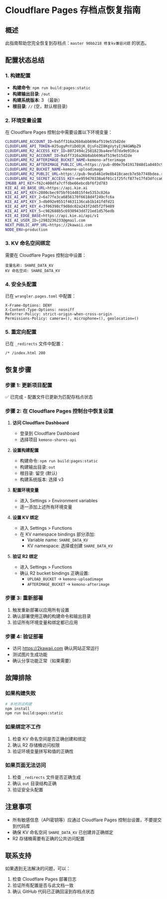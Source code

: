 # Cloudflare Pages 存档点恢复指南

## 概述
此指南帮助您完全恢复到存档点：`master 90bb218 修复kv兼容问题` 的状态。

## 配置状态总结

### 1. 构建配置
- **构建命令**: `npm run build:pages:static`
- **构建输出目录**: `/out`
- **构建系统版本**: 3 （最新）
- **根目录**: `//` (空，默认根目录)

### 2. 环境变量设置
在 Cloudflare Pages 控制台中需要设置以下环境变量：

```bash
CLOUDFLARE_ACCOUNT_ID=9a5ff316a26b8abb696af519e515d2de
CLOUDFLARE_API_TOKEN=HJ5ugyPnYiDdOjK_OjsFoZI8KgVytyIjN4GWNpZ9
CLOUDFLARE_R2_ACCESS_KEY_ID=8072494c2581823ba4eefd7da9e910ca
CLOUDFLARE_R2_ACCOUNT_ID=9a5ff316a26b8abb696af519e515d2de
CLOUDFLARE_R2_AFTERIMAGE_BUCKET_NAME=kemono-afterimage
CLOUDFLARE_R2_AFTERIMAGE_PUBLIC_URL=https://pub-d00e7b41917848d1a8403c984cb62880.r2.dev
CLOUDFLARE_R2_BUCKET_NAME=kemono-uploadimage
CLOUDFLARE_R2_PUBLIC_URL=https://pub-9ea5461e9e8b418caecb7e5b7748bdea.r2.dev
CLOUDFLARE_R2_SECRET_ACCESS_KEY=ee959470338a6f01c1f25fcf877e17fd3dfcca623ae6b94f6bfc8a3425b06b59
IMGBB_API_KEY=f62c400dfa7cffdbe66ebcdbf6f2d783
KIE_AI_4O_BASE_URL=https://api.kie.ai
KIE_AI_API_KEY=2800cbec975bf014d815f4e5353c826a
KIE_AI_API_KEY_2=6a77fe3ca6856170f6618d4f249cfc6a
KIE_AI_API_KEY_3=db092e9551f4631136cab1b141fdfd21
KIE_AI_API_KEY_4=3f06398cf9d8dc02a243f2dd5f2f9489
KIE_AI_API_KEY_5=c982688b5c6938943dd721ed1d576edb
KIE_AI_EDGE_BASE=https://api.kie.ai/api/v1
KIE_AI_USER_ID=j2983236233@gmail.com
NEXT_PUBLIC_APP_URL=https://2kawaii.com
NODE_ENV=production
```

### 3. KV 命名空间绑定
需要在 Cloudflare Pages 控制台中设置：
```
变量名称: SHARE_DATA_KV
KV 命名空间: SHARE_DATA_KV
```

### 4. 安全头配置
已在 `wrangler.pages.toml` 中配置：
```
X-Frame-Options: DENY
X-Content-Type-Options: nosniff
Referrer-Policy: strict-origin-when-cross-origin
Permissions-Policy: camera=(), microphone=(), geolocation=()
```

### 5. 重定向配置
已在 `_redirects` 文件中配置：
```
/* /index.html 200
```

## 恢复步骤

### 步骤 1: 更新项目配置
✅ 已完成 - 配置文件已更新为匹配存档点状态

### 步骤 2: 在 Cloudflare Pages 控制台中恢复设置

1. **访问 Cloudflare Dashboard**
   - 登录到 Cloudflare Dashboard
   - 选择项目 `kemono-shares-api`

2. **设置构建配置**
   - 构建命令: `npm run build:pages:static`
   - 构建输出目录: `out`
   - 根目录: 留空 (默认)
   - 构建系统版本: 选择 v3

3. **配置环境变量**
   - 进入 Settings > Environment variables
   - 逐一添加上述所有环境变量

4. **设置 KV 绑定**
   - 进入 Settings > Functions
   - 在 KV namespace bindings 部分添加:
     - Variable name: `SHARE_DATA_KV`
     - KV namespace: 选择或创建 `SHARE_DATA_KV`

5. **验证 R2 绑定**
   - 进入 Settings > Functions
   - 确认 R2 bucket bindings 正确设置:
     - `UPLOAD_BUCKET` -> `kemono-uploadimage`
     - `AFTERIMAGE_BUCKET` -> `kemono-afterimage`

### 步骤 3: 重新部署
1. 触发重新部署以应用所有设置
2. 确认部署使用正确的构建命令和输出目录
3. 验证所有环境变量和绑定都已应用

### 步骤 4: 验证部署
- 访问 https://2kawaii.com 确认网站正常运行
- 测试图片生成功能
- 确认分享功能正常（如果需要）

## 故障排除

### 如果构建失败
```bash
# 本地测试构建
npm install
npm run build:pages:static
```

### 如果绑定不工作
1. 检查 KV 命名空间是否正确创建和绑定
2. 确认 R2 存储桶访问权限
3. 验证环境变量拼写和值的正确性

### 如果页面无法访问
1. 检查 `_redirects` 文件是否正确生成
2. 确认 `out` 目录结构正确
3. 验证安全头配置

## 注意事项
- 所有敏感信息（API密钥等）应通过 Cloudflare Pages 控制台设置，不要提交到代码库
- 确保 KV 命名空间 `SHARE_DATA_KV` 已创建并正确绑定
- R2 存储桶需要有正确的公共访问配置

## 联系支持
如果遇到无法解决的问题，可以：
1. 检查 Cloudflare Pages 部署日志
2. 验证所有配置是否与此文档一致
3. 确认 GitHub 代码已正确回滚到存档点状态

